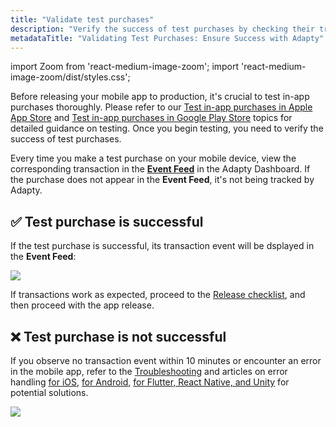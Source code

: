```yaml
---
title: "Validate test purchases"
description: "Verify the success of test purchases by checking their tracking in Adapty's Event Feed. Learn how to ensure each transaction is accurately recorded for seamless testing of your mobile app's purchase flow"
metadataTitle: "Validating Test Purchases: Ensure Success with Adapty"
---
```


import Zoom from 'react-medium-image-zoom';
import 'react-medium-image-zoom/dist/styles.css';

Before releasing your mobile app to production, it's crucial to test in-app purchases thoroughly. Please refer to our [Test in-app purchases in Apple App Store](testing-purchases-ios) and [Test in-app purchases in Google Play Store](testing-on-android) topics for detailed guidance on testing. Once you begin testing, you need to verify the success of test purchases.

Every time you make a test purchase on your mobile device, view the corresponding transaction in the [**Event Feed**](https://app.adapty.io/event-feed) in the Adapty Dashboard. If the purchase does not appear in the **Event Feed**, it's not being tracked by Adapty. 

## ✅ Test purchase is successful

If the test purchase is successful, its transaction event will be dsplayed in the **Event Feed**:


<Zoom>
  <img src={require('./img/9ade2d5-event_feed_sandbox.png').default}
  style={{
    border: '1px solid #727272', /* border width and color */
    width: '700px', /* image width */
    display: 'block', /* for alignment */
    margin: '0 auto' /* center alignment */
  }}
/>
</Zoom>





If transactions work as expected, proceed to the [Release checklist](release-checklist), and then proceed with the app release.

## ❌ Test purchase is not successful

If you observe no transaction event within 10 minutes or encounter an error in the mobile app, refer to the [ Troubleshooting](troubleshooting-test-purchases) and articles on error handling [for iOS](ios-sdk-error-handling), [for Android](android-sdk-error-handling), [for Flutter, React Native, and Unity](error-handling-on-flutter-react-native-unity) for potential solutions.


<Zoom>
  <img src={require('./img/31a79b2-no_events.png').default}
  style={{
    border: '1px solid #727272', /* border width and color */
    width: '700px', /* image width */
    display: 'block', /* for alignment */
    margin: '0 auto' /* center alignment */
  }}
/>
</Zoom>


